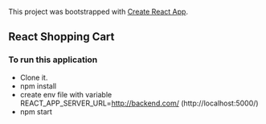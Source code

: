 This project was bootstrapped with [Create React App](https://github.com/facebook/create-react-app).

## React Shopping Cart

### To run this application
- Clone it.
- npm install
- create env file with variable REACT_APP_SERVER_URL=http://backend.com/ (http://localhost:5000/)
- npm start